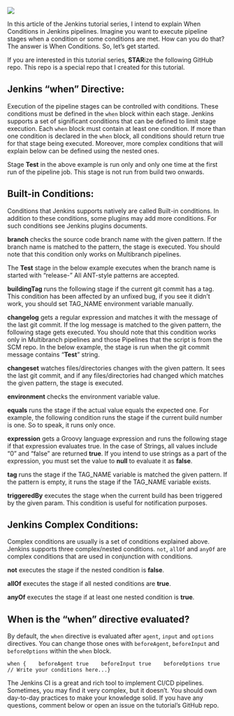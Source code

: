![](https://miro.medium.com/max/1400/1*isD_dDi7u493JTm4ZudxOw.jpeg)

In this article of the Jenkins tutorial series, I intend to explain When Conditions in Jenkins pipelines. Imagine you want to execute pipeline stages when a condition or some conditions are met. How can you do that? The answer is When Conditions. So, let’s get started.

If you are interested in this tutorial series, **STAR**ize the following GitHub repo. This repo is a special repo that I created for this tutorial.

## Jenkins “when” Directive:

Execution of the pipeline stages can be controlled with conditions. These conditions must be defined in the `when` block within each stage. Jenkins supports a set of significant conditions that can be defined to limit stage execution. Each `when` block must contain at least one condition. If more than one condition is declared in the `when` block, all conditions should return true for that stage being executed. Moreover, more complex conditions that will explain below can be defined using the nested ones.

Stage **Test** in the above example is run only and only one time at the first run of the pipeline job. This stage is not run from build two onwards.

## Built-in Conditions:

Conditions that Jenkins supports natively are called Built-in conditions. In addition to these conditions, some plugins may add more conditions. For such conditions see Jenkins plugins documents.

**branch** checks the source code branch name with the given pattern. If the branch name is matched to the pattern, the stage is executed. You should note that this condition only works on Multibranch pipelines.

The **Test** stage in the below example executes when the branch name is started with “release-” All ANT-style patterns are accepted.

**buildingTag** runs the following stage if the current git commit has a tag. This condition has been affected by an unfixed bug, if you see it didn’t work, you should set TAG\_NAME environment variable manually.

**changelog** gets a regular expression and matches it with the message of the last git commit. If the log message is matched to the given pattern, the following stage gets executed. You should note that this condition works only in Multibranch pipelines and those Pipelines that the script is from the SCM repo. In the below example, the stage is run when the git commit message contains “**Test**” string.

**changeset** watches files/directories changes with the given pattern. It sees the last git commit, and if any files/directories had changed which matches the given pattern, the stage is executed.

**environment** checks the environment variable value.

**equals** runs the stage if the actual value equals the expected one. For example, the following condition runs the stage if the current build number is one. So to speak, it runs only once.

**expression** gets a Groovy language expression and runs the following stage if that expression evaluates true. In the case of Strings, all values include “0” and “false” are returned **true**. If you intend to use strings as a part of the expression, you must set the value to **null** to evaluate it as **false**.

**tag** runs the stage if the TAG\_NAME variable is matched the given pattern. If the pattern is empty, it runs the stage if the TAG\_NAME variable exists.

**triggeredBy** executes the stage when the current build has been triggered by the given param. This condition is useful for notification purposes.

## Jenkins Complex Conditions:

Complex conditions are usually is a set of conditions explained above. Jenkins supports three complex/nested conditions. `not`, `allOf` and `anyOf` are complex conditions that are used in conjunction with conditions.

**not** executes the stage if the nested condition is **false**.

**allOf** executes the stage if all nested conditions are **true**.

**anyOf** executes the stage if at least one nested condition is **true**.

## When is the “when” directive evaluated?

By default, the `when` directive is evaluated after `agent`, `input` and `options` directives. You can change those ones with `beforeAgent`, `beforeInput` and `beforeOptions` within the `when` block.

```
when {    beforeAgent true    beforeInput true    beforeOptions true    // Write your conditions here...}
```

The Jenkins CI is a great and rich tool to implement CI/CD pipelines. Sometimes, you may find it very complex, but it doesn’t. You should own day-to-day practices to make your knowledge solid. If you have any questions, comment below or open an issue on the tutorial’s GitHub repo.